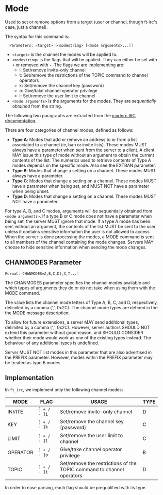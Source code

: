 # Mode

Used to set or remove options from a target (user or channel, though ft-irc's case, just a channel).

The syntax for this command is:

```text
  Parameters: <target> [<modestring> [<mode arguments>...]]
```

- `<target>` is the channel the modes will be applied to.
- `<modestring>` is the flags that will be applied. They can either be set with `+` or removed with `-`. The flags we are implementing are:
  - i: Set/remove Invite-only channel
  - t: Set/remove the restrictions of the TOPIC command to channel operators
  - k: Set/remove the channel key (password)
  - o: Give/take channel operator privilege
  - l: Set/remove the user limit to channel
- `<mode arguments>` is the arguments for the modes. They are _sequentially obtained_ from the string.

The following two paragraphs are extracted from the [modern IRC documentation](https://modern.ircdocs.horse/).

There are four categories of channel modes, defined as follows:

- **Type A**: Modes that add or remove an address to or from a list associated to a channel (ie, ban or invite lists). These modes MUST always have a parameter when sent from the server to a client. A client MAY issue this type of mode without an argument to obtain the current contents of the list. The numerics used to retrieve contents of Type A modes depends on the specific mode. Also see the EXTBAN parameter. 
- **Type B**: Modes that change a setting on a channel. These modes MUST always have a parameter.
- **Type C**: Modes that change a setting on a channel. These modes MUST have a parameter when being set, and MUST NOT have a parameter when being unset.
- **Type D**: Modes that change a setting on a channel. These modes MUST NOT have a parameter.

For type A, B, and C modes, arguments will be sequentially obtained from `<mode arguments>`. If a type B or C mode does not have a parameter when being set, the server MUST ignore that mode. If a type A mode has been sent without an argument, the contents of the list MUST be sent to the user, unless it contains sensitive information the user is not allowed to access. When the server is done processing the modes, a MODE command is sent to all members of the channel containing the mode changes. Servers MAY choose to hide sensitive information when sending the mode changes.

## CHANMODES Parameter

```text
Format: CHANMODES=A,B,C,D[,X,Y...]
```

The CHANMODES parameter specifies the channel modes available and which types of arguments they do or do not take when using them with the MODE command.

The value lists the channel mode letters of Type A, B, C, and D, respectively, delimited by a comma (',', 0x2C). The channel mode types are defined in the the MODE message description.

To allow for future extensions, a server MAY send additional types, delimited by a comma (',', 0x2C). However, server authors SHOULD NOT extend this parameter without good reason, and SHOULD CONSIDER whether their mode would work as one of the existing types instead. The behaviour of any additional types is undefined.

Server MUST NOT list modes in this parameter that are also advertised in the PREFIX parameter. However, modes within the PREFIX parameter may be treated as type B modes.

## Implementation

In `ft_irc`, we implement only the following channel modes:

| MODE     | FLAG         | USAGE                                                                 | TYPE |
|----------|--------------|-----------------------------------------------------------------------|------|
| INVITE   | `[ + / - ]i` | Set/remove invite-only channel                                        | D    |
| KEY      | `[ + / - ]k` | Set/remove the channel key (password)                                 | C    |
| LIMIT    | `[ + / - ]l` | Set/remove the user limit to channel                                  | C    |
| OPERATOR | `[ + / - ]o` | Give/take channel operator privilege                                  | B    |
| TOPIC    | `[ + / - ]t` | Set/remove the restrictions of the TOPIC command to channel operators | D    |

In order to ease parsing, each flag should be prequalified with its type.

